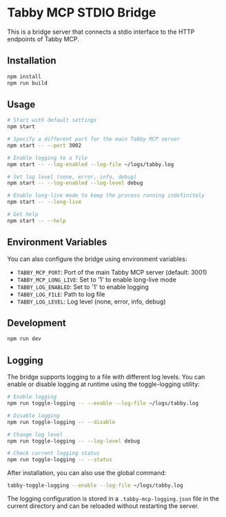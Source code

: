 # Tabby MCP STDIO Bridge

This is a bridge server that connects a stdio interface to the HTTP endpoints of Tabby MCP.

## Installation

```bash
npm install
npm run build
```

## Usage

```bash
# Start with default settings
npm start

# Specify a different port for the main Tabby MCP server
npm start -- --port 3002

# Enable logging to a file
npm start -- --log-enabled --log-file ~/logs/tabby.log

# Set log level (none, error, info, debug)
npm start -- --log-enabled --log-level debug

# Enable long-live mode to keep the process running indefinitely
npm start -- --long-live

# Get help
npm start -- --help
```

## Environment Variables

You can also configure the bridge using environment variables:

- `TABBY_MCP_PORT`: Port of the main Tabby MCP server (default: 3001)
- `TABBY_MCP_LONG_LIVE`: Set to '1' to enable long-live mode
- `TABBY_LOG_ENABLED`: Set to '1' to enable logging
- `TABBY_LOG_FILE`: Path to log file
- `TABBY_LOG_LEVEL`: Log level (none, error, info, debug)

## Development

```bash
npm run dev
```

## Logging

The bridge supports logging to a file with different log levels. You can enable or disable logging at runtime using the toggle-logging utility:

```bash
# Enable logging
npm run toggle-logging -- --enable --log-file ~/logs/tabby.log

# Disable logging
npm run toggle-logging -- --disable

# Change log level
npm run toggle-logging -- --log-level debug

# Check current logging status
npm run toggle-logging -- --status
```

After installation, you can also use the global command:

```bash
tabby-toggle-logging --enable --log-file ~/logs/tabby.log
```

The logging configuration is stored in a `.tabby-mcp-logging.json` file in the current directory and can be reloaded without restarting the server.